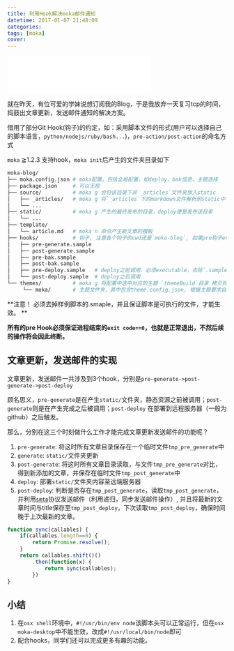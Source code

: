 ```yaml
---
title: 利用Hook解决moka邮件通知
datetime: 2017-01-07 21:48:09
categories:
tags: [moka]
cover: 
---
```


<iframe frameborder="no" border="0" marginwidth="0" marginheight="0" width=330 height=86 src="//music.163.com/outchain/player?type=2&id=202373&auto=1&height=66"></iframe>

 就在昨天，有位可爱的学妹说想订阅我的Blog，于是我放弃一天复习tcp的时间，捣鼓出文章更新，发送邮件通知的解决方案。

借用了部分Git Hook(钩子)的约定，如：采用脚本文件的形式(用户可以选择自己的脚本语言，`python/nodejs/ruby/bash...`)，`pre-action/post-action`的命名方式

`moka` ≧1.2.3 支持hook，`moka init`后产生的文件夹目录如下
```sh
moka-blog/
├── moka.config.json # moka配置，包括全局配置，如deploy，bak信息，主题选择
├── package.json     # 可以无视
├── source/          # moka g 会将该目录下非`_articles`文件夹放入static
│   ├── _articles/   # moka g 将`_articles`下的markdown文件解析到static中
│   └── ...
├── static/          # moka g 产生的最终发布的目录，deploy便是发布该目录
│   └── ...   
├── template/
│   └── article.md   # moka n 命令产生新文章的模板
├── hooks/           # 钩子, 注意各个钩子的cwd还是`moka-blog`, 如果pre钩子exit code!=0，将会终止process
│   ├── pre-generate.sample
│   ├── post-generate.sample
│   ├── pre-bak.sample
│   ├── post-bak.sample
│   ├── pre-deploy.sample   # deploy之前调用，必须executable，去除`.sample`后缀
│   └── post-deploy.sample  # deploy之后调用
└── themes/          # moka g 将配置中选中对应的主题 `themeBuild`目录 拷贝到static
     └── moka/       # 主题文件夹，其中包含theme.config.json, 根据主题要求自行配置

``` 

**注意！ 必须去掉样例脚本的.smaple，并且保证脚本是可执行的文件，才能生效。 **

**所有的pre Hook必须保证进程结束的`exit code==0`，也就是正常退出，不然后续的操作将会因此终断。**

## 文章更新，发送邮件的实现

文章更新，发送邮件一共涉及到3个hook，分别是`pre-generate->post-generate->post-deploy`

顾名思义，`pre-generate`是在产生`static/`文件夹，静态资源之前被调用；`post-generate`则是在产生完成之后被调用；`post-deploy` 在部署到远程服务器（一般为github）之后触发。

那么，分别在这三个时刻做什么工作才能完成文章更新发送邮件的功能呢？

1. `pre-generate`: 将这时所有文章目录保存在一个临时文件`tmp_pre_generate`中
2. `generate`: `static/`文件夹更新
3. `post-generate`: 将这时所有文章目录读取，与文件`tmp_pre_generate`对比，得到新添加的文章，并保存在临时文件`tmp_post_generate`中
4. `deploy`: 部署`static/`文件夹内容至远端服务器
5. `post-deploy`: 判断是否存在`tmp_post_generate`，读取`tmp_post_generate`，并利用[`smtp`](https://github.com/moyuyc/ftp-smtp/)协议发送邮件（利用递归，同步发送邮件操作）, 并且将最新的文章时间与title保存至`tmp_post_deploy`，下次读取`tmp_post_deploy`，确保时间晚于上次最新的文章。
```javascript
function sync(callables) {
    if(callables.length==0) {
        return Promise.resolve();
    }
    return callables.shift()()
        .then(function(x) {
            return sync(callables);
        })
}
```

## 小结

1. 在`osx shell`环境中，`#!/usr/bin/env node`该脚本头可以正常运行，但在`osx moka-desktop`中不能生效，改成`#!/usr/local/bin/node`即可
2. 配合hooks，同学们还可以完成更多有趣的功能。



